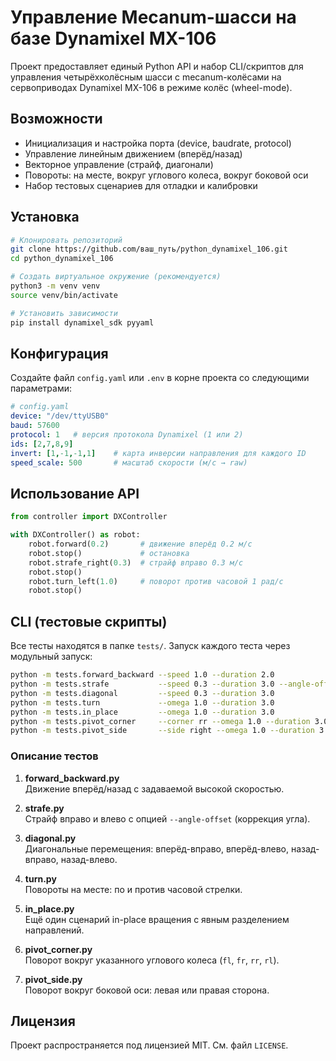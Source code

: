# Управление Mecanum-шасси на базе Dynamixel MX-106

Проект предоставляет единый Python API и набор CLI/скриптов для управления четырёхколёсным шасси с mecanum-колёсами на сервоприводах Dynamixel MX-106 в режиме колёс (wheel-mode).

## Возможности

- Инициализация и настройка порта (device, baudrate, protocol)
- Управление линейным движением (вперёд/назад)
- Векторное управление (страйф, диагонали)
- Повороты: на месте, вокруг углового колеса, вокруг боковой оси
- Набор тестовых сценариев для отладки и калибровки

## Установка

```bash
# Клонировать репозиторий
git clone https://github.com/ваш_путь/python_dynamixel_106.git
cd python_dynamixel_106

# Создать виртуальное окружение (рекомендуется)
python3 -m venv venv
source venv/bin/activate

# Установить зависимости
pip install dynamixel_sdk pyyaml
```  

## Конфигурация

Создайте файл `config.yaml` или `.env` в корне проекта со следующими параметрами:

```yaml
# config.yaml
device: "/dev/ttyUSB0"
baud: 57600
protocol: 1   # версия протокола Dynamixel (1 или 2)
ids: [2,7,8,9]
invert: [1,-1,-1,1]    # карта инверсии направления для каждого ID
speed_scale: 500       # масштаб скорости (м/с → raw)
```

## Использование API

```python
from controller import DXController

with DXController() as robot:
    robot.forward(0.2)       # движение вперёд 0.2 м/с
    robot.stop()             # остановка
    robot.strafe_right(0.3)  # страйф вправо 0.3 м/с
    robot.stop()
    robot.turn_left(1.0)     # поворот против часовой 1 рад/с
    robot.stop()
```

## CLI (тестовые скрипты)

Все тесты находятся в папке `tests/`. Запуск каждого теста через модульный запуск:

```bash
python -m tests.forward_backward --speed 1.0 --duration 2.0
python -m tests.strafe           --speed 0.3 --duration 3.0 --angle-offset 0.1
python -m tests.diagonal         --speed 0.3 --duration 3.0
python -m tests.turn             --omega 1.0 --duration 3.0
python -m tests.in_place         --omega 1.0 --duration 3.0
python -m tests.pivot_corner     --corner rr --omega 1.0 --duration 3.0
python -m tests.pivot_side       --side right --omega 1.0 --duration 3.0
```

### Описание тестов

1. **forward_backward.py**  
   Движение вперёд/назад с задаваемой высокой скоростью.

2. **strafe.py**  
   Страйф вправо и влево с опцией `--angle-offset` (коррекция угла).

3. **diagonal.py**  
   Диагональные перемещения: вперёд-вправо, вперёд-влево, назад-вправо, назад-влево.

4. **turn.py**  
   Повороты на месте: по и против часовой стрелки.

5. **in_place.py**  
   Ещё один сценарий in-place вращения с явным разделением направлений.

6. **pivot_corner.py**  
   Поворот вокруг указанного углового колеса (`fl`, `fr`, `rr`, `rl`).

7. **pivot_side.py**  
   Поворот вокруг боковой оси: левая или правая сторона.

## Лицензия

Проект распространяется под лицензией MIT. См. файл `LICENSE`.